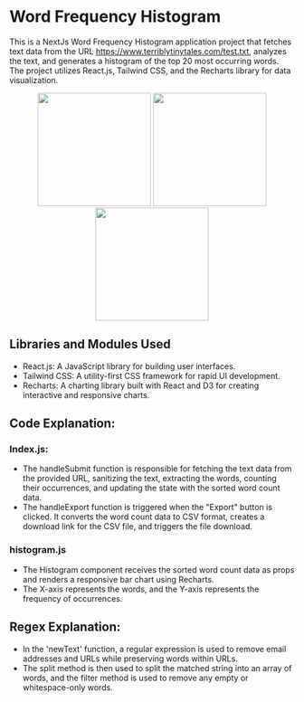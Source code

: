 
# Word Frequency Histogram

This is a NextJs Word Frequency Histogram application project that fetches text data from the URL https://www.terriblytinytales.com/test.txt, analyzes the text, and generates a histogram of the top 20 most occurring words. The project utilizes React.js, Tailwind CSS, and the Recharts library for data visualization.

<p align="center">
<img src="https://i.postimg.cc/C1Xc7tq3/image.png" width=200 /> 
<img src="https://i.postimg.cc/yY2xXTxw/image.png" width=200 />
<img src="https://i.postimg.cc/0NThVbD5/image.png" width=200 />
</p>

## Libraries and Modules Used

- React.js: A JavaScript library for building user interfaces.
- Tailwind CSS: A utility-first CSS framework for rapid UI development.
- Recharts: A charting library built with React and D3 for creating interactive and responsive charts.

## Code Explanation:
### Index.js:

- The handleSubmit function is responsible for fetching the text data from the provided URL, sanitizing the text, extracting the words, counting their occurrences, and updating the state with the sorted word count data.
- The handleExport function is triggered when the "Export" button is clicked. It converts the word count data to CSV format, creates a download link for the CSV file, and triggers the file download.

### histogram.js

- The Histogram component receives the sorted word count data as props and renders a responsive bar chart using Recharts.
- The X-axis represents the words, and the Y-axis represents the frequency of occurrences.

## Regex Explanation:

- In the 'newText' function, a regular expression is used to remove email addresses and URLs while preserving words within URLs.
- The split method is then used to split the matched string into an array of words, and the filter method is used to remove any empty or whitespace-only words.



